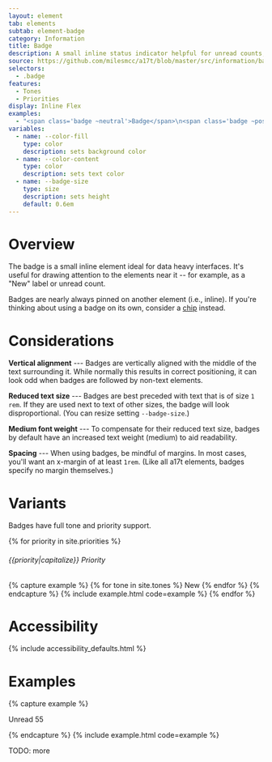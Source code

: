```yaml
---
layout: element
tab: elements
subtab: element-badge
category: Information
title: Badge
description: A small inline status indicator helpful for unread counts, notifications, and more
source: https://github.com/milesmcc/a17t/blob/master/src/information/badge.css
selectors:
  - .badge
features:
  - Tones
  - Priorities
display: Inline Flex
examples:
  - "<span class='badge ~neutral'>Badge</span>\n<span class='badge ~positive'>Badge</span>\n<span class='badge ~warning'>Badge</span>\n<span class='badge ~critical'>Badge</span>\n<span class='badge ~info'>Badge</span>\n<span class='badge ~urge'>Badge</span>"
variables:
  - name: --color-fill
    type: color
    description: sets background color
  - name: --color-content
    type: color
    description: sets text color
  - name: --badge-size
    type: size
    description: sets height
    default: 0.6em
---
```


# Overview

The badge is a small inline element ideal for data heavy interfaces. It's useful for drawing attention to the elements near it -- for example, as a "New" label or unread count.

Badges are nearly always pinned on another element (i.e., inline). If you're thinking about using a badge on its own, consider a [chip](/chip) instead.

# Considerations

**Vertical alignment** --- Badges are vertically aligned with the middle of the text surrounding it. While normally this results in correct positioning, it can look odd when badges are followed by non-text elements.

**Reduced text size** --- Badges are best preceded with text that is of size `1 rem`. If they are used next to text of other sizes, the badge will look disproportional. (You can resize setting `--badge-size`.)

**Medium font weight** --- To compensate for their reduced text size, badges by default have an increased text weight (medium) to aid readability.

**Spacing** --- When using badges, be mindful of margins. In most cases, you'll want an x-margin of at least `1rem`. (Like all a17t elements, badges specify no margin themselves.)

# Variants

Badges have full tone and priority support.

{% for priority in site.priorities %}
###### {{priority|capitalize}} Priority
{% capture example %}
{% for tone in site.tones %}
<span class="badge ~{{tone}} !{{priority}}">New</span>
{% endfor %}
{% endcapture %}
{% include example.html code=example %}
{% endfor %}

# Accessibility

{% include accessibility_defaults.html %}

# Examples

{% capture example %}
<p>Unread <span class='badge ~critical !high'>55</span></p>
{% endcapture %}
{% include example.html code=example %}

TODO: more
